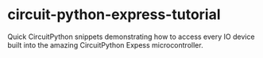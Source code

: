 # circuit-python-express-tutorial
Quick CircuitPython snippets demonstrating how to access every IO device built into the amazing CircuitPython Expess microcontroller.
